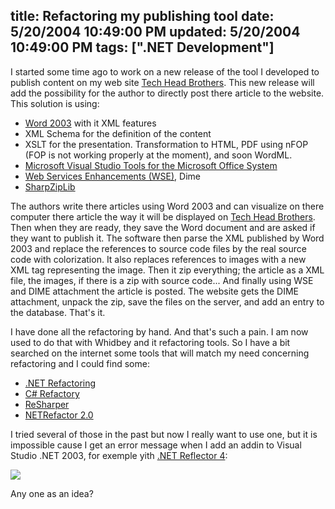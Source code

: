 title: Refactoring my publishing tool
date: 5/20/2004 10:49:00 PM
updated: 5/20/2004 10:49:00 PM
tags: [".NET Development"]
---
I started some time ago to work on a new release of the tool I developed to publish content on my web site [Tech Head Brothers](http://www.techheadbrothers.com "Tech Head Brothers"). This new release will add the possibility for the author to directly post there article to the website.<br>This solution is using:

*   [Word 2003](http://msdn.microsoft.com/office/understanding/word/) with it XML features
*   XML Schema for the definition of the content
*   XSLT for the presentation. Transformation to HTML, PDF using nFOP (FOP is not working properly at the moment), and soon WordML.
*   [Microsoft Visual Studio Tools for the Microsoft Office System](http://msdn.microsoft.com/vstudio/office/default.aspx)
*   [Web Services Enhancements (WSE)](http://msdn.microsoft.com/webservices/building/wse/default.aspx), Dime
*   [SharpZipLib](http://www.icsharpcode.net/OpenSource/SharpZipLib/Default.aspx)


The authors write there articles using Word 2003 and can visualize on there computer there article the way it will be displayed on [Tech Head Brothers](http://www.techheadbrothers.com "Tech Head Brothers"). Then when they are ready, they save the Word document and are asked if they want to publish it. The software then parse the XML published by Word 2003 and replace the references to source code files by the real source code with colorization. It also replaces references to images with a new XML tag representing the image. Then it zip everything; the article as a XML file, the images, if there is a zip with source code... And finally using WSE and DIME attachment the article is posted. The website gets the DIME attachment, unpack the zip, save the files on the server, and add an entry to the database. That's it.

I have done all the refactoring by hand. And that's such a pain. I am now used to do that with Whidbey and it refactoring tools. So I have a bit searched on the internet some tools that will match my need concerning refactoring and I could find some:

*   [.NET Refactoring](http://dotnetrefactoring.com/)
*   [C# Refactory](http://www.xtreme-simplicity.net/)
*   [ReSharper](http://www.jetbrains.com/resharper/index.html)
*   [NETRefactor 2.0](http://www.knowdotnet.com/articles/netrefactorproducthome.html)


I tried several of those in the past but now I really want to use one, but it is impossible cause I get an error message when I add an addin to Visual Studio .NET 2003, for exemple yith [.NET Reflector 4](http://www.aisto.com/roeder/DotNet/):

![](http://perso.wanadoo.fr/laurent.kempe/images/vserror.png)

Any one as an idea?
